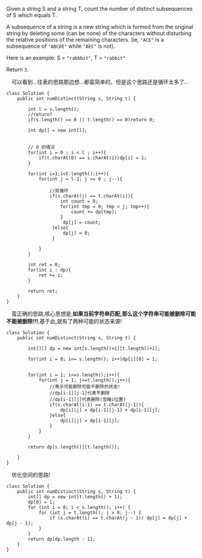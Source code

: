 Given a string S and a string T, count the number of distinct subsequences of S which equals T.

A subsequence of a string is a new string which is formed from the original string by deleting some (can be none) of the characters without disturbing the relative positions of the remaining characters. (ie, `"ACE"` is a subsequence of `"ABCDE"` while `"AEC"` is not).

Here is an example:
S = `"rabbbit"`, T = `"rabbit"`

Return `3`.

&emsp;可以看到...往表的思路那边想...都蛮简单的。但是这个思路还是循环太多了...
```
class Solution {
    public int numDistinct(String s, String t) {
        
        int l = s.length();
        //return?
        if(s.length() == 0 || t.length() == 0)return 0;
        
        int dp[] = new int[l];
        
        
        // 0 的情况
        for(int i = 0 ; i < l ; i++){
            if(t.charAt(0) == s.charAt(i))dp[i] = 1;
        }
        
        for(int i=1;i<t.length();i++){
            for(int j = l-1; j >= 0 ; j--){
            
                //双循环
                if(s.charAt(j) == t.charAt(i)){
                    int count = 0; 
                    for(int tmp = 0; tmp < j; tmp++){
                        count += dp[tmp];
                    }
                     dp[j] = count;
                 }else{
                     dp[j] = 0;
                 }
        
            }
        }
        
        int ret = 0;
        for(int i : dp){
            ret += i;
        }
        
        return ret;
    }
}
```

&emsp;蛮正确的思路,核心思想是,**如果当前字符串匹配,那么这个字符串可能被删除可能不能被删除!!!**,基于此,就有了两种可能的状态来源!
```
class Solution {
    public int numDistinct(String s, String t) {
        
        int[][] dp = new int[s.length()+1][t.length()+1];
        
        for(int i = 0; i<= s.length(); i++)dp[i][0] = 1;
        
        
        for(int i = 1; i<=s.length();i++){
            for(int j = 1; j<=t.length();j++){
                //表示可能删除可能不删除的状态!
                //dp[i-1][j-1]代表不删除
                //dp[i-1][j]代表删除(忽略i位置)
                if(s.charAt(i-1) == t.charAt(j-1)){
                    dp[i][j] = dp[i-1][j-1] + dp[i-1][j];
                }else{
                    dp[i][j] = dp[i-1][j];
                }
            }
        }
        
        return dp[s.length()][t.length()];
        
    }
}
```
&emsp;优化空间的思路!
```
class Solution {
    public int numDistinct(String s, String t) {
        int[] dp = new int[t.length() + 1];
        dp[0] = 1;
        for (int i = 0; i < s.length(); i++) {
            for (int j = t.length(); j > 0; j--) {
                if (s.charAt(i) == t.charAt(j - 1)) dp[j] = dp[j] + dp[j - 1];
            }
        }
        return dp[dp.length - 1];
    }
}
```